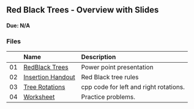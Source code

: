 ## Red Black Trees - Overview with Slides

#### Due: N/A

### Files

|     | Name                                                 | Description                            |
| :-: | :--------------------------------------------------- | :------------------------------------- |
| 01  | [RedBlack Trees](01_RedBlack-Trees.ppt)              | Power point presentation               |
| 02  | [Insertion Handout](02-RB_Tree_Insertion_Handout.md) | Red Black tree rules                   |
| 03  | [Tree Rotations](03-Tree_Rotations.md)               | cpp code for left and right rotations. |
| 04  | [Worksheet](04-RB_Worksheet.md)                      | Practice problems.                     |
